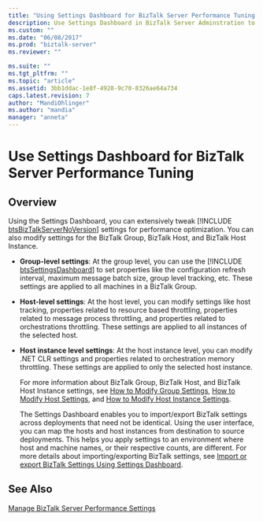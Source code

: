 ```yaml
---
title: "Using Settings Dashboard for BizTalk Server Performance Tuning | Microsoft Docs"
description: Use Settings Dashboard in BizTalk Server Adminstration to update group, host, and host instance settings 
ms.custom: ""
ms.date: "06/08/2017"
ms.prod: "biztalk-server"
ms.reviewer: ""

ms.suite: ""
ms.tgt_pltfrm: ""
ms.topic: "article"
ms.assetid: 3bb1ddac-1e8f-4928-9c70-8326ae64a734
caps.latest.revision: 7
author: "MandiOhlinger"
ms.author: "mandia"
manager: "anneta"
---
```

# Use Settings Dashboard for BizTalk Server Performance Tuning

## Overview
Using the Settings Dashboard, you can extensively tweak [!INCLUDE [btsBizTalkServerNoVersion](../includes/btsbiztalkservernoversion-md.md)] settings for performance optimization. You can also modify settings for the BizTalk Group, BizTalk Host, and BizTalk Host Instance.  
  
- <strong>Group-level settings</strong>: At the group level, you can use the [!INCLUDE [btsSettingsDashboard](../includes/btssettingsdashboard-md.md)] to set properties like the configuration refresh interval, maximum message batch size, group level tracking, etc. These settings are applied to all machines in a BizTalk Group.  
  
- **Host-level settings**: At the host level, you can modify settings like host tracking, properties related to resource based throttling, properties related to message process throttling, and properties related to orchestrations throttling. These settings are applied to all instances of the selected host.  
  
- **Host instance level settings**: At the host instance level, you can modify .NET CLR settings and properties related to orchestration memory throttling. These settings are applied to only the selected host instance.  
  
  For more information about BizTalk Group, BizTalk Host, and BizTalk Host Instance settings, see [How to Modify Group Settings](../core/how-to-modify-group-settings.md), [How to Modify Host Settings](../core/how-to-modify-host-settings.md), and [How to Modify Host Instance Settings](../core/how-to-modify-host-instance-settings.md).  
  
  The Settings Dashboard enables you to import/export BizTalk settings across deployments that need not be identical. Using the user interface, you can map the hosts and host instances from destination to source deployments. This helps you apply settings to an environment where host and machine names, or their respective counts, are different. For more details about importing/exporting BizTalk settings, see [Import or export BizTalk Settings Using Settings Dashboard](how-to-import-biztalk-settings-using-settings-dashboard.md).  
  
## See Also  
 [Manage BizTalk Server Performance Settings](../core/managing-biztalk-server-performance-settings.md)